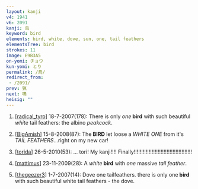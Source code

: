 ```yaml
---
layout: kanji
v4: 1941
v6: 2091
kanji: 鳥
keyword: bird
elements: bird, white, dove, sun, one, tail feathers
elementsTree: bird
strokes: 11
image: E9B3A5
on-yomi: チョウ
kun-yomi: とり
permalink: /鳥/
redirect_from:
 - /2091/
prev: 猟
next: 鳴
heisig: ""
---
```


1) [<a href="http://kanji.koohii.com/profile/radical_tyro">radical_tyro</a>] 18-7-2007(178): There is only <em>one</em><strong> bird</strong> with such beautiful <em>white</em> tail feathers: the albino <em>peakcock</em>.

2) [<a href="http://kanji.koohii.com/profile/BigAmish">BigAmish</a>] 15-8-2008(87): The<strong> BIRD</strong> let loose a <em>WHITE ONE</em> from it&#039;s <em>TAIL FEATHERS</em>...right on my new car!

3) [<a href="http://kanji.koohii.com/profile/torida">torida</a>] 26-5-2010(53): ... tori! My kanji!!!! Finally!!!!!!!!!!!!!!!!!!!!!!!!!!!!!!!!!!!!!!!

4) [<a href="http://kanji.koohii.com/profile/mattimus">mattimus</a>] 23-11-2009(28): A <em>white</em><strong> bird</strong> with <em>one</em> massive <em>tail feather</em>.

5) [<a href="http://kanji.koohii.com/profile/thegeezer3">thegeezer3</a>] 1-7-2007(14): Dove one tailfeathers. there is only one<strong> bird</strong> with such beautiful white tail feathers - the dove.

